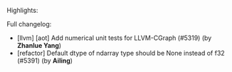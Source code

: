 Highlights:

Full changelog:
   - [llvm] [aot] Add numerical unit tests for LLVM-CGraph (#5319) (by **Zhanlue Yang**)
   - [refactor] Default dtype of ndarray type should be None instead of f32 (#5391) (by **Ailing**)
